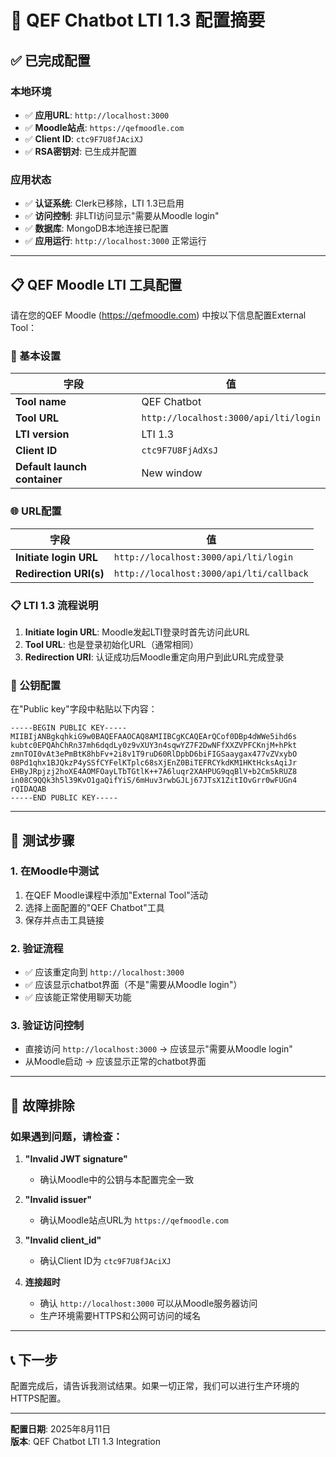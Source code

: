 # 🎯 QEF Chatbot LTI 1.3 配置摘要

## ✅ 已完成配置

### 本地环境
- ✅ **应用URL**: `http://localhost:3000`
- ✅ **Moodle站点**: `https://qefmoodle.com`
- ✅ **Client ID**: `ctc9F7U8fJAciXJ`
- ✅ **RSA密钥对**: 已生成并配置

### 应用状态
- ✅ **认证系统**: Clerk已移除，LTI 1.3已启用
- ✅ **访问控制**: 非LTI访问显示"需要从Moodle login"
- ✅ **数据库**: MongoDB本地连接已配置
- ✅ **应用运行**: `http://localhost:3000` 正常运行

---

## 📋 QEF Moodle LTI 工具配置

请在您的QEF Moodle (https://qefmoodle.com) 中按以下信息配置External Tool：

### 🔧 基本设置
| 字段 | 值 |
|------|-----|
| **Tool name** | QEF Chatbot |
| **Tool URL** | `http://localhost:3000/api/lti/login` |
| **LTI version** | LTI 1.3 |
| **Client ID** | `ctc9F7U8FjAdXsJ` | 从您的截图获取 |
| **Default launch container** | New window |

### 🌐 URL配置
| 字段 | 值 |
|------|-----|
| **Initiate login URL** | `http://localhost:3000/api/lti/login` |
| **Redirection URI(s)** | `http://localhost:3000/api/lti/callback` |

### 📋 LTI 1.3 流程说明
1. **Initiate login URL**: Moodle发起LTI登录时首先访问此URL
2. **Tool URL**: 也是登录初始化URL（通常相同）
3. **Redirection URI**: 认证成功后Moodle重定向用户到此URL完成登录

### 🔑 公钥配置
在"Public key"字段中粘贴以下内容：

```
-----BEGIN PUBLIC KEY-----
MIIBIjANBgkqhkiG9w0BAQEFAAOCAQ8AMIIBCgKCAQEArQCof0DBp4dWWe5ihd6s
kubtc0EPQAhChRn37mh6dqdLy0z9vXUY3n4sqwYZ7F2DwNFfXXZVPFCKnjM+hPkt
zmnTOI0vAt3ePmBtK8hbFv+2i8v1T9ruD60RlDpbD6biFIGSaaygax477vZVxybO
08Pd1qhx1BJQkzP4ySSfCYFelKTplc68sXjEnZ0BiTEFRCYkdKM1HKtHcksAqiJr
EHByJRpjzj2hoXE4AOMFOayLTbTGtlK++7A6luqr2XAHPUG9qqBlV+b2Cm5kRUZ8
in08C9QQk3h5l39KvO1gaQifYiS/6mHuv3rwbGJLj67JTsX1ZitIOvGrr0wFUGn4
rQIDAQAB
-----END PUBLIC KEY-----
```

---

## 🧪 测试步骤

### 1. 在Moodle中测试
1. 在QEF Moodle课程中添加"External Tool"活动
2. 选择上面配置的"QEF Chatbot"工具
3. 保存并点击工具链接

### 2. 验证流程
- ✅ 应该重定向到 `http://localhost:3000`
- ✅ 应该显示chatbot界面（不是"需要从Moodle login"）
- ✅ 应该能正常使用聊天功能

### 3. 验证访问控制
- 直接访问 `http://localhost:3000` → 应该显示"需要从Moodle login"
- 从Moodle启动 → 应该显示正常的chatbot界面

---

## 🔧 故障排除

### 如果遇到问题，请检查：

1. **"Invalid JWT signature"**
   - 确认Moodle中的公钥与本配置完全一致

2. **"Invalid issuer"**
   - 确认Moodle站点URL为 `https://qefmoodle.com`

3. **"Invalid client_id"**
   - 确认Client ID为 `ctc9F7U8fJAciXJ`

4. **连接超时**
   - 确认 `http://localhost:3000` 可以从Moodle服务器访问
   - 生产环境需要HTTPS和公网可访问的域名

---

## 📞 下一步

配置完成后，请告诉我测试结果。如果一切正常，我们可以进行生产环境的HTTPS配置。

---

**配置日期**: 2025年8月11日  
**版本**: QEF Chatbot LTI 1.3 Integration
